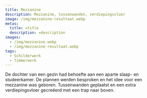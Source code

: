 ```yaml
---
title: Mezzanine
description: Mezzanine, tussenwanden, verdiepingsvloer
image: /img/mezzanine-resultaat.webp
metas:
  title: =title
  description: =description
images:
  - /img/mezzanine.webp
  - /img/mezzanine-resultaat.webp
tags:
  - Schilderwerk
  - Timmerwerk
---
```

De dochter van een gezin had behoefte aan een aparte slaap- en studeerkamer. De plannen werden besproken en het idee voor een mezzanine was geboren. Tussenwanden geplaatst en een extra verdiepingsvloer gecreëerd met een trap naar boven.

